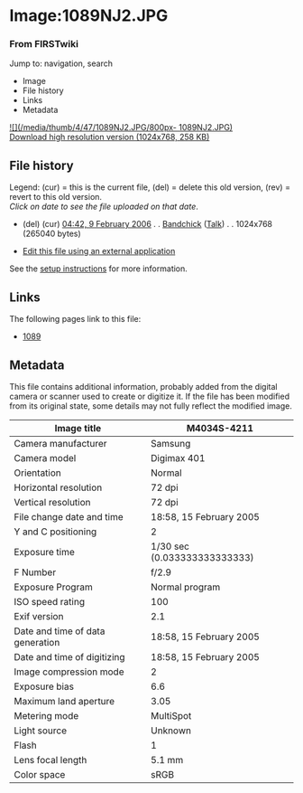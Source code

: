 

# Image:1089NJ2.JPG

### From FIRSTwiki

Jump to: navigation, search

  * Image
  * File history
  * Links
  * Metadata

[![](/media/thumb/4/47/1089NJ2.JPG/800px-
1089NJ2.JPG)](/media/4/47/1089NJ2.JPG)  
[Download high resolution version (1024x768, 258 KB)](/media/4/47/1089NJ2.JPG)

## File history

Legend: (cur) = this is the current file, (del) = delete this old version,
(rev) = revert to this old version.  
_Click on date to see the file uploaded on that date_.

  * (del) (cur) [04:42, 9 February 2006](/media/4/47/1089NJ2.JPG "/media/4/47/1089NJ2.JPG" ) . . [Bandchick](/index.php?title=User:Bandchick&action=edit "User:Bandchick" ) ([Talk](/index.php?title=User_talk:Bandchick&action=edit "User talk:Bandchick" )) . . 1024x768 (265040 bytes)
  

  * [Edit this file using an external application](/index.php?title=Image:1089NJ2.JPG&action=edit&externaledit=true&mode=file "Image:1089NJ2.JPG" )

See the [setup
instructions](http://meta.wikimedia.org/wiki/Help:External_editors
"http://meta.wikimedia.org/wiki/Help:External_editors" ) for more information.

## Links

The following pages link to this file:

  * [1089](1089 "1089" )

## Metadata

This file contains additional information, probably added from the digital
camera or scanner used to create or digitize it. If the file has been modified
from its original state, some details may not fully reflect the modified
image.

Image title |  M4034S-4211  
---|---  
Camera manufacturer |  Samsung  
Camera model |  Digimax 401  
Orientation |  Normal  
Horizontal resolution |  72 dpi  
Vertical resolution |  72 dpi  
File change date and time |  18:58, 15 February 2005  
Y and C positioning |  2  
Exposure time |  1/30 sec (0.033333333333333)  
F Number |  f/2.9  
Exposure Program |  Normal program  
ISO speed rating |  100  
Exif version |  2.1  
Date and time of data generation |  18:58, 15 February 2005  
Date and time of digitizing |  18:58, 15 February 2005  
Image compression mode |  2  
Exposure bias |  6.6  
Maximum land aperture |  3.05  
Metering mode |  MultiSpot  
Light source |  Unknown  
Flash |  1  
Lens focal length |  5.1 mm  
Color space |  sRGB  
  
